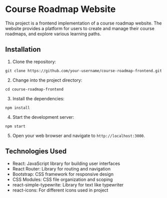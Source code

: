 # Course Roadmap Website

This project is a frontend implementation of a course roadmap website. The website provides a platform for users to create and manage their course roadmaps, and explore various learning paths.





## Installation

1. Clone the repository:

```
git clone https://github.com/your-username/course-roadmap-frontend.git
```

2. Change into the project directory:

```
cd course-roadmap-frontend
```

3. Install the dependencies:

```
npm install
```

4. Start the development server:

```
npm start
```

5. Open your web browser and navigate to `http://localhost:3000`.

## Technologies Used

- React: JavaScript library for building user interfaces
- React Router: Library for routing and navigation
- Bootstrap: CSS framework for responsive design
- CSS Modules: CSS file organization and scoping
- react-simple-typewrite: Library for text like typewriter
- react-icons: For different icons used in project

